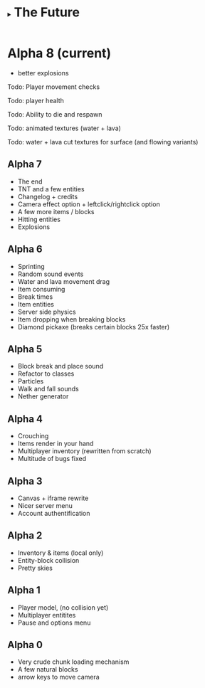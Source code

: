 <details> <summary> <h1 style="display:inline-block"> The Future </h1> </summary>

## Alpha 9

Todo: chests

</details>

# Alpha 8 (current)

- better explosions

Todo: Player movement checks

Todo: player health

Todo: Ability to die and respawn

Todo: animated textures (water + lava)

Todo: water + lava cut textures for surface (and flowing variants)

## Alpha 7

- The end
- TNT and a few entities
- Changelog + credits
- Camera effect option + leftclick/rightclick option
- A few more items / blocks
- Hitting entities
- Explosions

## Alpha 6

- Sprinting
- Random sound events
- Water and lava movement drag
- Item consuming
- Break times
- Item entities
- Server side physics
- Item dropping when breaking blocks
- Diamond pickaxe (breaks certain blocks 25x faster)

## Alpha 5

- Block break and place sound
- Refactor to classes
- Particles
- Walk and fall sounds
- Nether generator

## Alpha 4

- Crouching
- Items render in your hand
- Multiplayer inventory (rewritten from scratch)
- Multitude of bugs fixed

## Alpha 3

- Canvas + iframe rewrite
- Nicer server menu
- Account authentification

## Alpha 2

- Inventory & items (local only)
- Entity-block collision
- Pretty skies

## Alpha 1

- Player model, (no collision yet)
- Multiplayer entitites
- Pause and options menu

## Alpha 0

- Very crude chunk loading mechanism
- A few natural blocks
- arrow keys to move camera